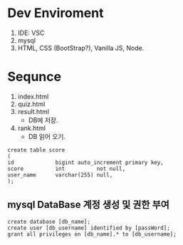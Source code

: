 # Dev Enviroment
1. IDE: VSC
2. mysql
3. HTML, CSS (BootStrap?), Vanilla JS, Node.

# Sequnce 
1. index.html
2. quiz.html
3. result.html
    - DB에 저장.
4. rank.html
    - DB 읽어 오기.
```
create table score
(
id             bigint auto_increment primary key,
score          int          not null,
user_name      varchar(255) null,
);

```










## mysql DataBase 계정 생성 및 권한 부여 
```
create database [db_name];
create user [db_username] identified by [passWord];
grant all privileges on [db_name].* to [db_username];
```
